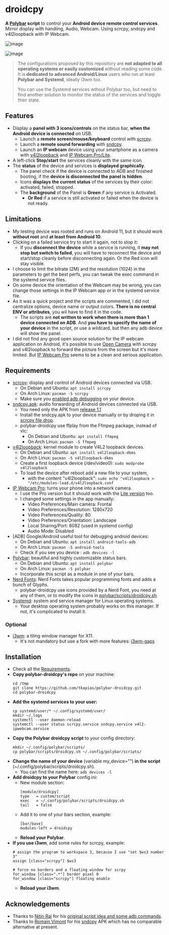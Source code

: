 # droidcpy
**A [Polybar](https://github.com/polybar/polybar) script** to control your **Android device remote control services**. Mirror display with handling, Audio, Webcam. Using scrcpy, sndcpy and v4l2loopback with IP Webcam.


![image](https://user-images.githubusercontent.com/45816387/161807714-bcdeffbe-2a5b-4923-8e07-8b684e884d0b.png)

![image](https://user-images.githubusercontent.com/45816387/161813431-e4631644-30f6-40b0-a0e5-4026cdaf380a.png)


> The configurations proposed by this repository are **not adapted to all operating systems or easily customized** without reading some code.
> It is **dedicated to advanced Android/Linux** users who run at least **Polybar and Systemd**, ideally i3wm too.
> 
> You can use the Systemd services wthout Polybar too, but need to find another solution to monitor the status of the services and toggle their state.


## Features

  - Display a **panel with 3 icons/controls** on the status bar, **when the Android device is connected** on USB.
    - Launch a **remote screen/mouse/keyboard** control with [scrcpy](https://github.com/Genymobile/scrcpy).
    - Launch a **remote sound forwarding** with [sndcpy](https://github.com/rom1v/sndcpy).
    - Launch an **IP webcam** device using your smartphone as a camera with [v4l2loopback](https://github.com/umlaeute/v4l2loopback) and [IP Webcam Pro/Lite](https://play.google.com/store/apps/details?id=com.pas.webcam.pro).
  - A left-click **Stop/start** the services cleanly with the same icon.
  - The **status** of the device and services is **displayed graphically**.
    - The panel check if the device is connected to ADB and finished booting, if the **device is disconnected the panel is hidden**.
    - Icons **displays the current status** of the services by their color: activated, failed, stopped.
    - The **background** of the Panel is **Green** if any service is Activated.
      - **Or Red** if a service is still activated or failed when the device is not ready.


## Limitations

  - My testing device was rooted and runs on Android 11, but it should work **without root** and **at least from Android 10**.
  - Clicking on a failed service try to start it again, not to stop it:
    - If you **disconnect the device** while a service is running, it **may not stop but switch to failed**, you will have to reconnect the device and start/stop cleanly before disconnecting again. Or the Red icon will stay visible.
  - I choose to limit the bitrate (2M) and the resolution (1024) in the parameters to get the best perfs, you can tweak the exec command in the systemd service files.
  - On some device the orientation of the Webcam may be wrong, you can change those settings in the IP Webcam app or in the systemd service file.
  - As it was a quick project and the scripts are commented, I did not centralize options, device name or output colors. **There is no central ENV or attributes**, you wil have to find it in the code.
    - The scripts are **not written to work when there is more than 1 device connected on ADB**. And **you have to specify the name of your device** in the script, or use a wildcard, but then any adb device will show the panel.
  - I did not find any good open source solution for the IP webcam application on Android, it's possible to use [Open Camera](https://github.com/almalence/OpenCamera) with scrcpy and v4l2loopback to forward the picture from the screen but it's more limited. But [IP Webcam Pro](https://play.google.com/store/apps/details?id=com.pas.webcam.pro) seems to be a clean and serious application.


## Requirements

  - [scrcpy](https://github.com/Genymobile/scrcpy): display and control of Android devices connected via USB.
    - On Debian and Ubuntu: `apt install scrcpy`
    - On Arch Linux: `pacman -S scrcpy`
    - Make sure you [enabled adb debugging](https://developer.android.com/studio/command-line/adb.html#Enabling) on your device.
  - [sndcpy.apk](https://github.com/rom1v/sndcpy): audio forwarding of Android devices connected via USB.
    - You need only the APK from [release 1.1](https://github.com/rom1v/sndcpy/releases/download/v1.1/sndcpy-v1.1.zip)
    - Install the sndcpy.apk to your device manually or by droping it in [scrcpy file drop](https://github.com/Genymobile/scrcpy#file-drop).
    - polybar-droidcpy use ffplay from the Ffmpeg package, instead of vlc:
      - On Debian and Ubuntu: `apt install ffmpeg`
      - On Arch Linux: `pacman -S ffmpeg`
  - [v4l2loopback](https://github.com/umlaeute/v4l2loopback): kernel module to create V4L2 loopback devices.
    - On Debian and Ubuntu: `apt install v4l2loopback-dkms`
    - On Arch Linux: `pacman -S v4l2loopback-dkms`
    - Create a first loopback device (/dev/video0): `sudo modprobe v4l2loopback`
    - To load the device after reboot add a new file to your system, 
      - with the content "v4l2loopback": `sudo echo "v4l2loopback > "/etc/modules-load.d/v4l2loopback.conf`
  - [IP Webcam Pro](https://play.google.com/store/apps/details?id=com.pas.webcam.pro): turns your phone into a network camera.
    - I use the Pro version but it should work with the [Lite version](https://play.google.com/store/apps/details?id=com.pas.webcam) too.
    - I changed some settings in the app manually:
      - Video Preferences/Main caméra: Frontal
      - Video Preferences/Resolution: 1280x720
      - Video Preferences/Quality: 80
      - Video Preferences/Orientation: Landscape
      - Local Sharing/Port: 8082 (used in systemd config)
      - Audio Mode: Disabled
  - [ADB] Google/Android useful tool for debugging android devices:
    - On Debian and Ubuntu: `apt install android-tools-adb`
    - On Arch Linux: `pacman -S android-tools`
    - Check if you see you device : `adb devices -l`
  - [Polybar](https://github.com/polybar/polybar): beautiful and highly customizable status bars.
    - On Debian and Ubuntu: `apt install polybar`
    - On Arch Linux: `pacman -S polybar`
    - Incorporate this script as a module in one of your bars.
  - [Nerd Fonts](https://github.com/ryanoasis/nerd-fonts): Nerd Fonts takes popular programming fonts and adds a bunch of Glyphs.
    - polybar-droidcpy use icons provided by a Nerd Font, you need at any of them, or to modify the icons in [polybar/scripts/droidcpy.sh](https://github.com/tkapias/polybar-droidcpy/blob/main/polybar/scripts/droidcpy.sh).
  - [Systemd](https://www.freedesktop.org/software/systemd/man/systemd.service.html): system and service manager for Linux operating systems.
    - Your desktop operating system probably works on this manager. If not, it's complicated to install it.

### Optional

  - [i3wm](https://github.com/i3/i3): a tiling window manager for X11.
    - It's not mandatory but use a fork with more features: [i3wm-gaps](https://github.com/Airblader/i3)


## Installation

  - Check all the [Requirements](#requirements).
  - **Copy polybar-droidcpy's repo** on your machine: 
    ```shell
    cd /tmp
    git clone https://github.com/tkapias/polybar-droidcpy.git
    cd polybar-droidcpy
    ```
  - **Add the systemd services to your user:**
    ```shell
    cp systemd/user/* ~/.config/systemd/user/
    mkdir ~/.logs
    systemctl --user daemon-reload
    systemctl --user status scrcpy.service sndcpy.service v4l2-ipwebcam.service
    ```
  - **Copy the Polybar droidcpy script** to your config directory:
    ```shell
    mkdir ~/.config/polybar/scripts/
    cp polybar/scripts/droidcpy.sh ~/.config/polybar/scripts/
    ```
  - **Change the name of your device** (variable my_device="") **in the script** (~/.config/polybar/scripts/droidcpy.sh).
    - You can find the name here: `adb devices -l`
  - **Add droidcpy to your Polybar** config.ini:
    - New module section:
      ```
      [module/droidcpy]
      type   = custom/script
      exec   = ~/.config/polybar/scripts/droidcpy.sh
      tail   = false
      ```
    - Add it to one of your bars section, example:
      ```
      [bar/base]
      modules-left = droidcpy
      ```
    - **Reload your Polybar**.
  - **If you use i3wm**, add some rules for scrcpy, example:
    ```shell
    # assign the program to workspace 3, because I use "set $ws3 number 3"
    assign [class="scrcpy"] $ws3
    
    # force no borders and a floating window for scrpy
    for_window [class=".*"] border pixel 0
    for_window [class="scrcpy"] floating enable
    ```
    - **Reload your i3wm**.


## Acknowledgements

  - Thanks to [Nitin Rai](https://github.com/imneonizer) for his [original script idea and some adb commands](https://github.com/imneonizer/android-webcam).
  - Thanks to [Romain Vimont](https://github.com/rom1v) for his [sndcpy](https://github.com/rom1v/sndcpy) APK which has no comparable alternative at present.
